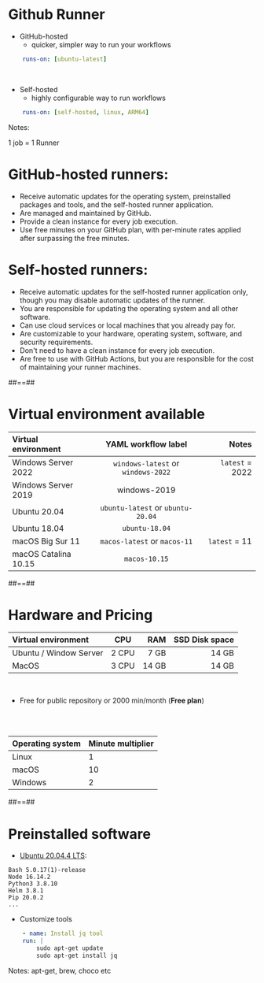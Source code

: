 <!-- .slide: class="with-code" -->
# Github Runner

* GitHub-hosted
  * quicker, simpler way to run your workflows

```yaml
    runs-on: [ubuntu-latest]
```
<!-- .element: class="big-code" -->

<br/>

* Self-hosted
  * highly configurable way to run workflows

```yaml
    runs-on: [self-hosted, linux, ARM64]
```
<!-- .element: class="big-code" -->


Notes: 

1 job = 1 Runner

# GitHub-hosted runners:

* Receive automatic updates for the operating system, preinstalled packages and tools, and the self-hosted runner application.
* Are managed and maintained by GitHub.
* Provide a clean instance for every job execution.
* Use free minutes on your GitHub plan, with per-minute rates applied after surpassing the free minutes.

# Self-hosted runners:

* Receive automatic updates for the self-hosted runner application only, though you may disable automatic updates of the runner. 
* You are responsible for updating the operating system and all other software.
* Can use cloud services or local machines that you already pay for.
* Are customizable to your hardware, operating system, software, and security requirements.
* Don't need to have a clean instance for every job execution.
* Are free to use with GitHub Actions, but you are responsible for the cost of maintaining your runner machines.

##==##
<!-- .slide: -->
# Virtual environment available

| Virtual environment  |        YAML workflow label         |           Notes |
| :------------------- | :--------------------------------: | --------------: |
| Windows Server 2022  | `windows-latest` or `windows-2022` | `latest` = 2022 |
| Windows Server 2019  |            windows-2019            |                 |
| Ubuntu 20.04         | `ubuntu-latest` or `ubuntu-20.04`  |                 |
| Ubuntu 18.04         |           `ubuntu-18.04`           |                 |
| macOS Big Sur 11     |    `macos-latest` or `macos-11`    |   `latest` = 11 |
| macOS Catalina 10.15 |           `macos-10.15`            |                 |

##==##
<!-- .slide: -->
# Hardware and Pricing

| Virtual environment    |  CPU  |   RAM | SSD Disk space |
| :--------------------- | :---: | ----: | -------------: |
| Ubuntu / Window Server | 2 CPU |  7 GB |          14 GB |
| MacOS                  | 3 CPU | 14 GB |          14 GB |


<br/>


* Free for public repository or 2000 min/month (**Free plan**)

<br/>
<br/>

| Operating system | Minute multiplier |
| :--------------- | :---------------- |
| Linux            | 1                 |
| macOS            | 10                |
| Windows          | 2                 |

##==##
<!-- .slide: class="with-code" -->

# Preinstalled software

* [Ubuntu 20.04.4 LTS](https://github.com/actions/virtual-environments/blob/main/images/linux/Ubuntu2004-Readme.md): 

```
Bash 5.0.17(1)-release
Node 16.14.2
Python3 3.8.10
Helm 3.8.1
Pip 20.0.2
... 
```

* Customize tools

```yaml
    - name: Install jq tool
    run: |
        sudo apt-get update
        sudo apt-get install jq
```

Notes: 
apt-get, brew, choco etc
